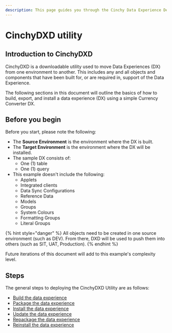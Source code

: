 ```yaml
---
description: This page guides you through the Cinchy Data Experience Deployment Utility.
---
```


# CinchyDXD utility

## Introduction to CinchyDXD

CinchyDXD is a downloadable utility used to move Data Experiences (DX) from one environment to another. This includes any and all objects and components that have been built for, or are required in, support of the Data Experience.

The following sections in this document will outline the basics of how to build, export, and install a data experience (DX) using a simple Currency Converter DX. 

## Before you begin

Before you start, please note the following:

* The **Source Environment** is the environment where the DX is built.
* The **Target Environment** is the environment where the DX will be installed.
* The sample DX consists of:
  * One (1) table
  * One (1) query
* This example doesn't include the following:
  * Applets
  * Integrated clients
  * Data Sync Configurations
  * Reference Data
  * Models
  * Groups
  * System Colours
  * Formatting Groups
  * Literal Groups

{% hint style="danger" %}
All objects need to be created in one source environment (such as DEV). From there, DXD will be used to push them into others (such as SIT, UAT, Production).
{% endhint %}



Future iterations of this document will add to this example's complexity level.

## Steps

The general steps to deploying the CinchyDXD Utility are as follows:

* [Build the data experience](building-the-data-experience.md)
* [Package the data experience](packaging-the-data-experience.md)
* [Install the data experience](installing-the-data-experience.md)
* [Update the data experience](updating-the-data-experience.md)
* [Repackage the data experience](repackaging-the-data-experience.md)
* [Reinstall the data experience](reinstalling-the-data-experience.md)
